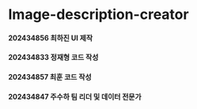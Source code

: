 # Image-description-creator
#### 202434856 최하진 UI 제작
#### 202434833 정재형 코드 작성
#### 202434857 최훈  코드 작성 
#### 202434847 주수하 팀 리더 및 데이터 전문가
